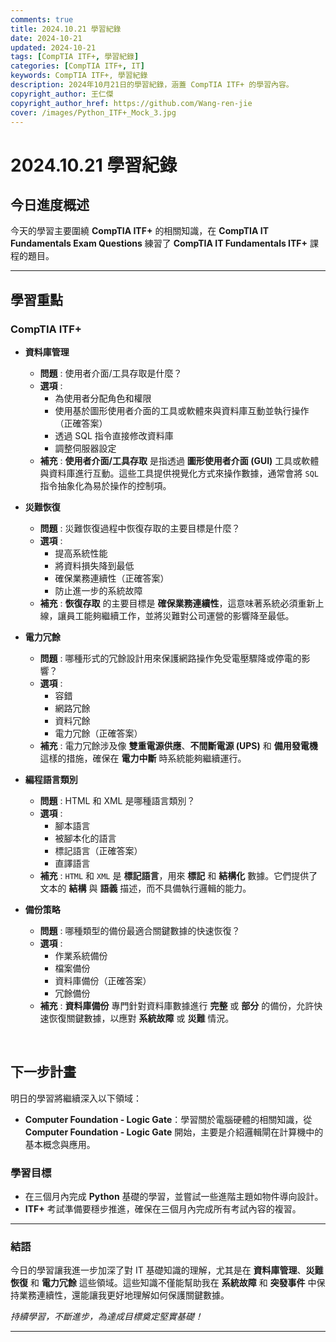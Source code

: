 ```yaml
---
comments: true
title: 2024.10.21 學習紀錄
date: 2024-10-21
updated: 2024-10-21
tags: [CompTIA ITF+, 學習紀錄]
categories: [CompTIA ITF+, IT]
keywords: CompTIA ITF+, 學習紀錄
description: 2024年10月21日的學習紀錄，涵蓋 CompTIA ITF+ 的學習內容。
copyright_author: 王仁傑
copyright_author_href: https://github.com/Wang-ren-jie
cover: /images/Python_ITF+_Mock_3.jpg
---
```


# 2024.10.21 學習紀錄

## 今日進度概述

今天的學習主要圍繞 **CompTIA ITF\+** 的相關知識，在 **CompTIA IT Fundamentals Exam Questions** 練習了 **CompTIA IT Fundamentals ITF\+** 課程的題目。

---

## 學習重點

### CompTIA ITF+

- **資料庫管理**
    - **問題** : 使用者介面/工具存取是什麼？
    - **選項** : 
        - 為使用者分配角色和權限
        - 使用基於圖形使用者介面的工具或軟體來與資料庫互動並執行操作（正確答案）
        - 透過 SQL 指令直接修改資料庫
        - 調整伺服器設定
    - **補充** : **使用者介面/工具存取** 是指透過 **圖形使用者介面 (GUI\)** 工具或軟體與資料庫進行互動。這些工具提供視覺化方式來操作數據，通常會將 `SQL` 指令抽象化為易於操作的控制項。

- **災難恢復**
    - **問題** : 災難恢復過程中恢復存取的主要目標是什麼？
    - **選項** :
        - 提高系統性能
        - 將資料損失降到最低
        - 確保業務連續性（正確答案）
        - 防止進一步的系統故障
    - **補充** : **恢復存取** 的主要目標是 **確保業務連續性**，這意味著系統必須重新上線，讓員工能夠繼續工作，並將災難對公司運營的影響降至最低。

- **電力冗餘**
    - **問題** : 哪種形式的冗餘設計用來保護網路操作免受電壓驟降或停電的影響？
    - **選項** :
        - 容錯
        - 網路冗餘
        - 資料冗餘
        - 電力冗餘（正確答案）
    - **補充** : 電力冗餘涉及像 **雙重電源供應**、**不間斷電源 (UPS\)** 和 **備用發電機** 這樣的措施，確保在 **電力中斷** 時系統能夠繼續運行。

- **編程語言類別**
    - **問題** : HTML 和 XML 是哪種語言類別？
    - **選項** :
        - 腳本語言
        - 被腳本化的語言
        - 標記語言（正確答案）
        - 直譯語言
    - **補充** : `HTML` 和 `XML` 是 **標記語言**，用來 **標記** 和 **結構化** 數據。它們提供了文本的 **結構** 與 **語義** 描述，而不具備執行邏輯的能力。

- **備份策略**
    - **問題** : 哪種類型的備份最適合關鍵數據的快速恢復？
    - **選項** :
        - 作業系統備份
        - 檔案備份
        - 資料庫備份（正確答案）
        - 冗餘備份
    - **補充** : **資料庫備份** 專門針對資料庫數據進行 **完整** 或 **部分** 的備份，允許快速恢復關鍵數據，以應對 **系統故障** 或 **災難** 情況。

</br>


## 下一步計畫

明日的學習將繼續深入以下領域：

- **Computer Foundation - Logic Gate**：學習關於電腦硬體的相關知識，從 **Computer Foundation - Logic Gate** 開始，主要是介紹邏輯閘在計算機中的基本概念與應用。

### 學習目標

- 在三個月內完成 **Python** 基礎的學習，並嘗試一些進階主題如物件導向設計。
- **ITF+** 考試準備要穩步推進，確保在三個月內完成所有考試內容的複習。

---

### 結語

今日的學習讓我進一步加深了對 IT 基礎知識的理解，尤其是在 **資料庫管理**、**災難恢復** 和 **電力冗餘** 這些領域。這些知識不僅能幫助我在 **系統故障** 和 **突發事件** 中保持業務連續性，還能讓我更好地理解如何保護關鍵數據。


_持續學習，不斷進步，為達成目標奠定堅實基礎！_

---
